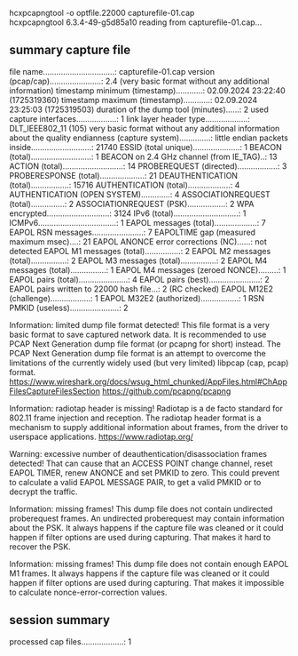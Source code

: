 hcxpcapngtool -o optfile.22000 capturefile-01.cap                                      
hcxpcapngtool 6.3.4-49-g5d85a10 reading from capturefile-01.cap...

summary capture file
--------------------
file name................................: capturefile-01.cap
version (pcap/cap).......................: 2.4 (very basic format without any additional information)
timestamp minimum (timestamp)............: 02.09.2024 23:22:40 (1725319360)
timestamp maximum (timestamp)............: 02.09.2024 23:25:03 (1725319503)
duration of the dump tool (minutes)......: 2
used capture interfaces..................: 1
link layer header type...................: DLT_IEEE802_11 (105) very basic format without any additional information about the quality
endianness (capture system)..............: little endian
packets inside...........................: 21740
ESSID (total unique).....................: 1
BEACON (total)...........................: 1
BEACON on 2.4 GHz channel (from IE_TAG)..: 13 
ACTION (total)...........................: 14
PROBEREQUEST (directed)..................: 3
PROBERESPONSE (total)....................: 21
DEAUTHENTICATION (total).................: 15716
AUTHENTICATION (total)...................: 4
AUTHENTICATION (OPEN SYSTEM).............: 4
ASSOCIATIONREQUEST (total)...............: 2
ASSOCIATIONREQUEST (PSK).................: 2
WPA encrypted............................: 3124
IPv6 (total).............................: 1
ICMPv6...................................: 1
EAPOL messages (total)...................: 7
EAPOL RSN messages.......................: 7
EAPOLTIME gap (measured maximum msec)....: 21
EAPOL ANONCE error corrections (NC)......: not detected
EAPOL M1 messages (total)................: 2
EAPOL M2 messages (total)................: 2
EAPOL M3 messages (total)................: 2
EAPOL M4 messages (total)................: 1
EAPOL M4 messages (zeroed NONCE).........: 1
EAPOL pairs (total)......................: 4
EAPOL pairs (best).......................: 2
EAPOL pairs written to 22000 hash file...: 2 (RC checked)
EAPOL M12E2 (challenge)..................: 1
EAPOL M32E2 (authorized).................: 1
RSN PMKID (useless)......................: 2

Information: limited dump file format detected!
This file format is a very basic format to save captured network data.
It is recommended to use PCAP Next Generation dump file format (or pcapng for short) instead. The PCAP Next Generation dump file format is an attempt to overcome the limitations of the currently widely used (but very limited) libpcap (cap, pcap) format.
https://www.wireshark.org/docs/wsug_html_chunked/AppFiles.html#ChAppFilesCaptureFilesSection
https://github.com/pcapng/pcapng

Information: radiotap header is missing!
Radiotap is a de facto standard for 802.11 frame injection and reception. The radiotap header format is a mechanism to supply additional information about frames, from the driver to userspace applications.
https://www.radiotap.org/

Warning: excessive number of deauthentication/disassociation frames detected!
That can cause that an ACCESS POINT change channel, reset EAPOL TIMER, renew ANONCE and set PMKID to zero. This could prevent to calculate a valid EAPOL MESSAGE PAIR, to get a valid PMKID or to decrypt the traffic.

Information: missing frames!
This dump file does not contain undirected proberequest frames.
An undirected proberequest may contain information about the PSK. It always happens if the capture file was cleaned or it could happen if filter options are used during capturing.
That makes it hard to recover the PSK.

Information: missing frames!
This dump file does not contain enough EAPOL M1 frames.
It always happens if the capture file was cleaned or it could happen if filter options are used during capturing.
That makes it impossible to calculate nonce-error-correction values.


session summary
---------------
processed cap files...................: 1
